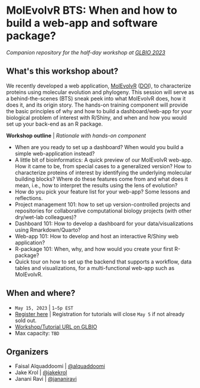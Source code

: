 # MolEvolvR BTS: When and how to build a web-app and software package?
_Companion repository for the half-day workshop at [GLBIO 2023](https://www.iscb.org/glbio2023-programme/workshops-tutorials)_

## What's this workshop about?
We recently developed a web application, [MolEvolvR](http://jravilab.org/molevolvr) ([DOI](https://doi.org/10.1101/2022.02.18.461833)), to characterize proteins using molecular evolution and phylogeny. This session will serve as a behind-the-scenes (BTS) sneak peek into what MolEvolvR does, how it does it, and its origin story. The hands-on training component will provide the basic principles of why and how to build a dashboard/web-app for your biological problem of interest with R/Shiny, and when and how you would set up your back-end as an R package.

**Workshop outline** | _Rationale with hands-on component_

- When are you ready to set up a dashboard? When would you build a simple web-application instead?
- A little bit of bioinformatics: A quick preview of our MolEvolvR web-app. How it came to be, from special cases to a generalized version? How to characterize proteins of interest by identifying the underlying molecular building blocks? Where do these features come from and what does it mean, i.e., how to interpret the results using the lens of evolution?
- How do you pick your feature list for your web-app? Some lessons and reflections.
- Project management 101: how to set up version-controlled projects and repositories for collaborative computational biology projects (with other dry/wet-lab colleagues)?
- Dashboard 101: How to develop a dashboard for your data/visualizations using Rmarkdown/Quarto?
- Web-app 101: How to develop and host an interactive R/Shiny web application?
- R-package 101: When, why, and how would you create your first R-package?
- Quick tour on how to set up the backend that supports a workflow, data tables and visualizations, for a multi-functional web-app such as MolEvolvR.

## When and where?
- `May 15, 2023` | `1–5p EST`
- [Register here](https://www.iscb.org/glbio2023-register) | Registration for tutorials will close `May 5` if not already sold out. 
- [Workshop/Tutorial URL on GLBIO](https://www.iscb.org/glbio2023-programme/workshops-tutorials)
- Max capacity: `TBD`

## Organizers
- Faisal Alquaddoomi | [@alquaddoomi](//github.com/alquaddoomi)
- Jake Krol | [@jakekrol](//github.com/jakekrol)
- Janani Ravi | [@jananiravi](//github.com/jananiravi)
